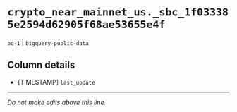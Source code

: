 # `crypto_near_mainnet_us._sbc_1f033385e2594d62905f68ae53655e4f`
`bq-1` | `bigquery-public-data`

## Column details
* [TIMESTAMP] `last_update`

-------------------------------------------------------------------------------
*Do not make edits above this line.*
